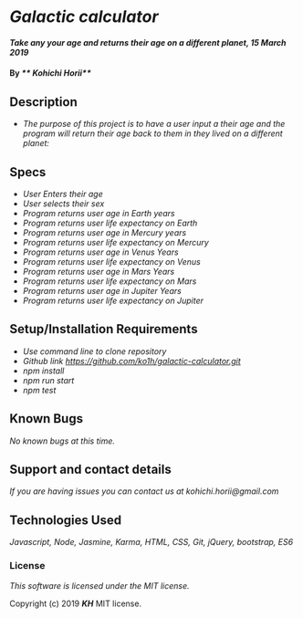 # _Galactic calculator_

#### _Take any your age and returns their age on a different planet, 15 March 2019_

#### By _** Kohichi Horii**_

## Description

* _The purpose of this project is to have a user input a their age and the program will return their age back to them in they lived on a different planet:_

## Specs
* _User Enters their age_
* _User selects their sex_
* _Program returns user age in Earth years_
* _Program returns user life expectancy on Earth_
* _Program returns user age in Mercury years_
* _Program returns user life expectancy on Mercury_
* _Program returns user age in Venus Years_
* _Program returns user life expectancy on Venus_
* _Program returns user age in Mars Years_
* _Program returns user life expectancy on Mars_
* _Program returns user age in Jupiter Years_
* _Program returns user life expectancy on Jupiter_


## Setup/Installation Requirements

* _Use command line to clone repository_
* _Github link https://github.com/ko1h/galactic-calculator.git_
* _npm install_
* _npm run start_
* _npm test_

## Known Bugs

_No known bugs at this time._

## Support and contact details

_If you are having issues you can contact us at kohichi.horii@gmail.com_

## Technologies Used

_Javascript, Node, Jasmine, Karma, HTML, CSS, Git, jQuery, bootstrap, ES6_


### License

*This software is licensed under the MIT license.*

Copyright (c) 2019 **_KH_** MIT license.

